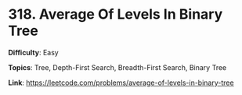 # 318. Average Of Levels In Binary Tree

**Difficulty**: Easy

**Topics**: Tree, Depth-First Search, Breadth-First Search, Binary Tree

**Link**: https://leetcode.com/problems/average-of-levels-in-binary-tree
